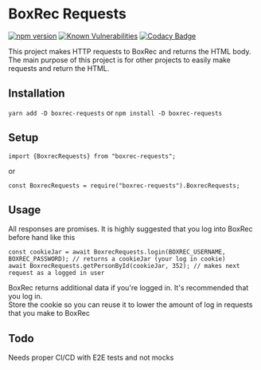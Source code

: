 # BoxRec Requests
[![npm version](https://badge.fury.io/js/boxrec-requests.svg)](https://badge.fury.io/js/boxrec-requests)
[![Known Vulnerabilities](https://snyk.io/test/github/boxing/boxrec-requests/badge.svg?targetFile=package.json)](https://snyk.io/test/github/boxing/boxrec-requests?targetFile=package.json)
[![Codacy Badge](https://api.codacy.com/project/badge/Grade/81db3ecc80f8489eb4a6367511bcbb17)](https://www.codacy.com/manual/mikedidomizio/boxrec-requests?utm_source=github.com&amp;utm_medium=referral&amp;utm_content=boxing/boxrec-requests&amp;utm_campaign=Badge_Grade)

This project makes HTTP requests to BoxRec and returns the HTML body.  
The main purpose of this project is for other projects to easily make requests and return the HTML.

## Installation

`yarn add -D boxrec-requests`
or
`npm install -D boxrec-requests`

## Setup
`import {BoxrecRequests} from "boxrec-requests";`

or

`const BoxrecRequests = require("boxrec-requests").BoxrecRequests;`

## Usage
All responses are promises.  It is highly suggested that you log into BoxRec before hand like this

```
const cookieJar = await BoxrecRequests.login(BOXREC_USERNAME, BOXREC_PASSWORD); // returns a cookieJar (your log in cookie)
await BoxrecRequests.getPersonById(cookieJar, 352); // makes next request as a logged in user
```

BoxRec returns additional data if you're logged in.  It's recommended that you log in.  
Store the cookie so you can reuse it to lower the amount of log in requests that you make to BoxRec

## Todo

Needs proper CI/CD with E2E tests and not mocks
